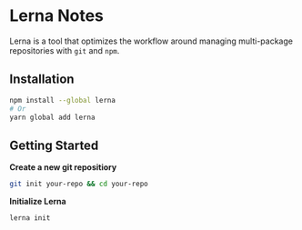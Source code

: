 # Lerna Notes

Lerna is a tool that optimizes the workflow around managing multi-package
repositories with `git` and `npm`.


## Installation

```sh
npm install --global lerna
# Or
yarn global add lerna
```

## Getting Started

**Create a new git repositiory**

```sh
git init your-repo && cd your-repo
```

**Initialize Lerna**

```sh
lerna init
```
